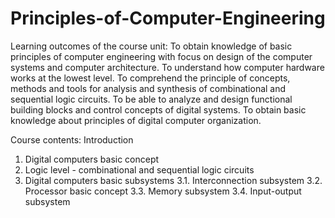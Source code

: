 # Principles-of-Computer-Engineering

Learning outcomes of the course unit: To obtain knowledge of basic principles of computer engineering with focus on design of the computer systems and computer architecture. To understand how computer hardware works at the lowest level. To comprehend the principle of concepts, methods and tools for analysis and synthesis of combinational and sequential logic circuits. To be able to analyze and design functional building blocks and control concepts of digital systems. To obtain basic knowledge about principles of digital computer organization.

Course contents: 
Introduction
1. Digital computers basic concept
2. Logic level - combinational and sequential logic circuits 
3. Digital computers basic subsystems
3.1. Interconnection subsystem 
3.2. Processor basic concept
3.3. Memory subsystem 
3.4. Input-output subsystem
